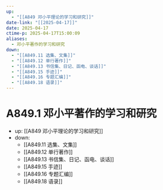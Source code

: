 ```yaml
---
up:
  - "[[A849 邓小平理论的学习和研究]]"
date-link: "[[2025-04-17]]"
date: 2025-04-17
ctime-p: 2025-04-17T15:00:09
aliases:
  - 邓小平著作的学习和研究
down:
  - "[[A849.11 选集、文集]]"
  - "[[A849.12 单行著作]]"
  - "[[A849.13 书信集、日记、函电、谈话]]"
  - "[[A849.15 手迹]]"
  - "[[A849.16 专题汇编]]"
  - "[[A849.18 语录]]"
---
```


# A849.1 邓小平著作的学习和研究

- up: [[A849 邓小平理论的学习和研究]]
- down:
	- [[A849.11 选集、文集]]
	- [[A849.12 单行著作]]
	- [[A849.13 书信集、日记、函电、谈话]]
	- [[A849.15 手迹]]
	- [[A849.16 专题汇编]]
	- [[A849.18 语录]]
